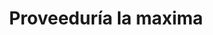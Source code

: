 ---
title: "Proveeduría la maxima"
url: /puerto-la-cruz/proveeduria-la-maxima/
shop: Lebensmittel
---